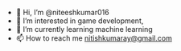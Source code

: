 - 👋 Hi, I’m @niteeshkumar016
- 👀 I’m interested in game development,
- 🌱 I’m currently learning machine learning
- 📫 How to reach me nitishkumaray@gmail.com

<!---
niteeshkumar016/niteeshkumar016 is a ✨ special ✨ repository because its `README.md` (this file) appears on your GitHub profile.
You can click the Preview link to take a look at your changes.
--->
